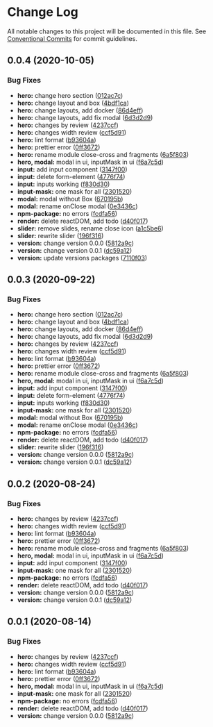 # Change Log

All notable changes to this project will be documented in this file.
See [Conventional Commits](https://conventionalcommits.org) for commit guidelines.

## 0.0.4 (2020-10-05)

### Bug Fixes

- **hero:** change hero section ([012ac7c](https://github.com/Atlantis-Academy/react-learn-landing/commit/012ac7c88c7ae24ac22ad960b1c00d7551d117c9))
- **hero:** change layout and box ([4bdf1ca](https://github.com/Atlantis-Academy/react-learn-landing/commit/4bdf1caea3bd0aecf863ff04d0926624ea644db2))
- **hero:** change layouts, add docker ([86d4eff](https://github.com/Atlantis-Academy/react-learn-landing/commit/86d4eff0254c4e07cd31705cfc40a85b7e24b143))
- **hero:** change layouts, add fix modal ([6d3d2d9](https://github.com/Atlantis-Academy/react-learn-landing/commit/6d3d2d91a20d5e955e62bdf35cdd92dc246af1cb))
- **hero:** changes by review ([4237ccf](https://github.com/Atlantis-Academy/react-learn-landing/commit/4237ccf86d86985e8c33598bee70662d72c68196))
- **hero:** changes width review ([ccf5d91](https://github.com/Atlantis-Academy/react-learn-landing/commit/ccf5d91910d007dd33460200a3b3aae21e720191))
- **hero:** lint format ([b93604a](https://github.com/Atlantis-Academy/react-learn-landing/commit/b93604a8c6d434a9e221aad88a758295c110fea0))
- **hero:** prettier error ([0ff3672](https://github.com/Atlantis-Academy/react-learn-landing/commit/0ff3672fb24767b70226669efde109eef327eba3))
- **hero:** rename module close-cross and fragments ([6a5f803](https://github.com/Atlantis-Academy/react-learn-landing/commit/6a5f803041966ea03e00db1db21d049549c9a0ec))
- **hero, modal:** modal in ui, inputMask in ui ([f6a7c5d](https://github.com/Atlantis-Academy/react-learn-landing/commit/f6a7c5dda4612dadbde73d81e0301d7ee0ec8216))
- **input:** add input component ([3147f00](https://github.com/Atlantis-Academy/react-learn-landing/commit/3147f004dd0e325d50254aa7594ca33852bf2f0f))
- **input:** delete form-element ([4776f74](https://github.com/Atlantis-Academy/react-learn-landing/commit/4776f747edab5a068fcea555c7a4e0b986845a2a))
- **input:** inputs working ([f830d30](https://github.com/Atlantis-Academy/react-learn-landing/commit/f830d30f11ff862a790d1b8a5d8829818da781ad))
- **input-mask:** one mask for all ([2301520](https://github.com/Atlantis-Academy/react-learn-landing/commit/2301520e4aeb5131a091b462b206ec9098c6b3b6))
- **modal:** modal without Box ([670195b](https://github.com/Atlantis-Academy/react-learn-landing/commit/670195b0643a69d8ec8728e5d121151e53aff628))
- **modal:** rename onClose modal ([0e3436c](https://github.com/Atlantis-Academy/react-learn-landing/commit/0e3436c60a0091270ce878f688ba6e556ddc9be5))
- **npm-package:** no errors ([fcdfa56](https://github.com/Atlantis-Academy/react-learn-landing/commit/fcdfa56e6e61c93d689abccc58020952b59e24ac))
- **render:** delete reactDOM, add todo ([d40f017](https://github.com/Atlantis-Academy/react-learn-landing/commit/d40f017f61a13d5b487955f3843bb59854f36a0b))
- **slider:** remove slides, rename close icon ([a1c5be6](https://github.com/Atlantis-Academy/react-learn-landing/commit/a1c5be65b86d82a4a557077f46a3c6a06e8a086d))
- **slider:** rewrite slider ([196f316](https://github.com/Atlantis-Academy/react-learn-landing/commit/196f3167bd6ebd7023bab4138dced19afc2f6d62))
- **version:** change version 0.0.0 ([5812a9c](https://github.com/Atlantis-Academy/react-learn-landing/commit/5812a9cc39d1c17a3de4e75eb7a06b68bd387789))
- **version:** change version 0.0.1 ([dc59a12](https://github.com/Atlantis-Academy/react-learn-landing/commit/dc59a120ac423e2d0d557f282be696d93a832cf7))
- **version:** update versions packages ([7110f03](https://github.com/Atlantis-Academy/react-learn-landing/commit/7110f034c05cef804ef32c0a4e943dba33b763c3))

## 0.0.3 (2020-09-22)

### Bug Fixes

- **hero:** change hero section ([012ac7c](https://github.com/Atlantis-Academy/react-learn-landing/commit/012ac7c88c7ae24ac22ad960b1c00d7551d117c9))
- **hero:** change layout and box ([4bdf1ca](https://github.com/Atlantis-Academy/react-learn-landing/commit/4bdf1caea3bd0aecf863ff04d0926624ea644db2))
- **hero:** change layouts, add docker ([86d4eff](https://github.com/Atlantis-Academy/react-learn-landing/commit/86d4eff0254c4e07cd31705cfc40a85b7e24b143))
- **hero:** change layouts, add fix modal ([6d3d2d9](https://github.com/Atlantis-Academy/react-learn-landing/commit/6d3d2d91a20d5e955e62bdf35cdd92dc246af1cb))
- **hero:** changes by review ([4237ccf](https://github.com/Atlantis-Academy/react-learn-landing/commit/4237ccf86d86985e8c33598bee70662d72c68196))
- **hero:** changes width review ([ccf5d91](https://github.com/Atlantis-Academy/react-learn-landing/commit/ccf5d91910d007dd33460200a3b3aae21e720191))
- **hero:** lint format ([b93604a](https://github.com/Atlantis-Academy/react-learn-landing/commit/b93604a8c6d434a9e221aad88a758295c110fea0))
- **hero:** prettier error ([0ff3672](https://github.com/Atlantis-Academy/react-learn-landing/commit/0ff3672fb24767b70226669efde109eef327eba3))
- **hero:** rename module close-cross and fragments ([6a5f803](https://github.com/Atlantis-Academy/react-learn-landing/commit/6a5f803041966ea03e00db1db21d049549c9a0ec))
- **hero, modal:** modal in ui, inputMask in ui ([f6a7c5d](https://github.com/Atlantis-Academy/react-learn-landing/commit/f6a7c5dda4612dadbde73d81e0301d7ee0ec8216))
- **input:** add input component ([3147f00](https://github.com/Atlantis-Academy/react-learn-landing/commit/3147f004dd0e325d50254aa7594ca33852bf2f0f))
- **input:** delete form-element ([4776f74](https://github.com/Atlantis-Academy/react-learn-landing/commit/4776f747edab5a068fcea555c7a4e0b986845a2a))
- **input:** inputs working ([f830d30](https://github.com/Atlantis-Academy/react-learn-landing/commit/f830d30f11ff862a790d1b8a5d8829818da781ad))
- **input-mask:** one mask for all ([2301520](https://github.com/Atlantis-Academy/react-learn-landing/commit/2301520e4aeb5131a091b462b206ec9098c6b3b6))
- **modal:** modal without Box ([670195b](https://github.com/Atlantis-Academy/react-learn-landing/commit/670195b0643a69d8ec8728e5d121151e53aff628))
- **modal:** rename onClose modal ([0e3436c](https://github.com/Atlantis-Academy/react-learn-landing/commit/0e3436c60a0091270ce878f688ba6e556ddc9be5))
- **npm-package:** no errors ([fcdfa56](https://github.com/Atlantis-Academy/react-learn-landing/commit/fcdfa56e6e61c93d689abccc58020952b59e24ac))
- **render:** delete reactDOM, add todo ([d40f017](https://github.com/Atlantis-Academy/react-learn-landing/commit/d40f017f61a13d5b487955f3843bb59854f36a0b))
- **slider:** rewrite slider ([196f316](https://github.com/Atlantis-Academy/react-learn-landing/commit/196f3167bd6ebd7023bab4138dced19afc2f6d62))
- **version:** change version 0.0.0 ([5812a9c](https://github.com/Atlantis-Academy/react-learn-landing/commit/5812a9cc39d1c17a3de4e75eb7a06b68bd387789))
- **version:** change version 0.0.1 ([dc59a12](https://github.com/Atlantis-Academy/react-learn-landing/commit/dc59a120ac423e2d0d557f282be696d93a832cf7))

## 0.0.2 (2020-08-24)

### Bug Fixes

- **hero:** changes by review ([4237ccf](https://github.com/Atlantis-Academy/react-learn-landing/commit/4237ccf86d86985e8c33598bee70662d72c68196))
- **hero:** changes width review ([ccf5d91](https://github.com/Atlantis-Academy/react-learn-landing/commit/ccf5d91910d007dd33460200a3b3aae21e720191))
- **hero:** lint format ([b93604a](https://github.com/Atlantis-Academy/react-learn-landing/commit/b93604a8c6d434a9e221aad88a758295c110fea0))
- **hero:** prettier error ([0ff3672](https://github.com/Atlantis-Academy/react-learn-landing/commit/0ff3672fb24767b70226669efde109eef327eba3))
- **hero:** rename module close-cross and fragments ([6a5f803](https://github.com/Atlantis-Academy/react-learn-landing/commit/6a5f803041966ea03e00db1db21d049549c9a0ec))
- **hero, modal:** modal in ui, inputMask in ui ([f6a7c5d](https://github.com/Atlantis-Academy/react-learn-landing/commit/f6a7c5dda4612dadbde73d81e0301d7ee0ec8216))
- **input:** add input component ([3147f00](https://github.com/Atlantis-Academy/react-learn-landing/commit/3147f004dd0e325d50254aa7594ca33852bf2f0f))
- **input-mask:** one mask for all ([2301520](https://github.com/Atlantis-Academy/react-learn-landing/commit/2301520e4aeb5131a091b462b206ec9098c6b3b6))
- **npm-package:** no errors ([fcdfa56](https://github.com/Atlantis-Academy/react-learn-landing/commit/fcdfa56e6e61c93d689abccc58020952b59e24ac))
- **render:** delete reactDOM, add todo ([d40f017](https://github.com/Atlantis-Academy/react-learn-landing/commit/d40f017f61a13d5b487955f3843bb59854f36a0b))
- **version:** change version 0.0.0 ([5812a9c](https://github.com/Atlantis-Academy/react-learn-landing/commit/5812a9cc39d1c17a3de4e75eb7a06b68bd387789))
- **version:** change version 0.0.1 ([dc59a12](https://github.com/Atlantis-Academy/react-learn-landing/commit/dc59a120ac423e2d0d557f282be696d93a832cf7))

## 0.0.1 (2020-08-14)

### Bug Fixes

- **hero:** changes by review ([4237ccf](https://github.com/Atlantis-Academy/react-learn-landing/commit/4237ccf86d86985e8c33598bee70662d72c68196))
- **hero:** changes width review ([ccf5d91](https://github.com/Atlantis-Academy/react-learn-landing/commit/ccf5d91910d007dd33460200a3b3aae21e720191))
- **hero:** lint format ([b93604a](https://github.com/Atlantis-Academy/react-learn-landing/commit/b93604a8c6d434a9e221aad88a758295c110fea0))
- **hero:** prettier error ([0ff3672](https://github.com/Atlantis-Academy/react-learn-landing/commit/0ff3672fb24767b70226669efde109eef327eba3))
- **hero, modal:** modal in ui, inputMask in ui ([f6a7c5d](https://github.com/Atlantis-Academy/react-learn-landing/commit/f6a7c5dda4612dadbde73d81e0301d7ee0ec8216))
- **input-mask:** one mask for all ([2301520](https://github.com/Atlantis-Academy/react-learn-landing/commit/2301520e4aeb5131a091b462b206ec9098c6b3b6))
- **npm-package:** no errors ([fcdfa56](https://github.com/Atlantis-Academy/react-learn-landing/commit/fcdfa56e6e61c93d689abccc58020952b59e24ac))
- **render:** delete reactDOM, add todo ([d40f017](https://github.com/Atlantis-Academy/react-learn-landing/commit/d40f017f61a13d5b487955f3843bb59854f36a0b))
- **version:** change version 0.0.0 ([5812a9c](https://github.com/Atlantis-Academy/react-learn-landing/commit/5812a9cc39d1c17a3de4e75eb7a06b68bd387789))
